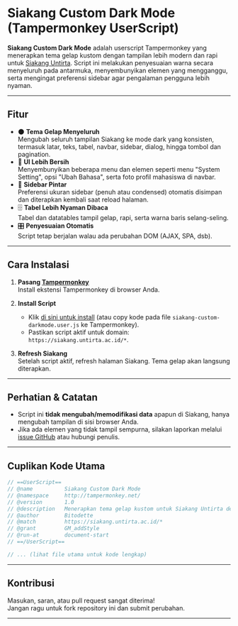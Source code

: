 # Siakang Custom Dark Mode (Tampermonkey UserScript)

**Siakang Custom Dark Mode** adalah userscript Tampermonkey yang menerapkan tema gelap kustom dengan tampilan lebih modern dan rapi untuk [Siakang Untirta](https://siakang.untirta.ac.id/). Script ini melakukan penyesuaian warna secara menyeluruh pada antarmuka, menyembunyikan elemen yang mengganggu, serta mengingat preferensi sidebar agar pengalaman pengguna lebih nyaman.

---

## Fitur

- 🌑 **Tema Gelap Menyeluruh**  
  Mengubah seluruh tampilan Siakang ke mode dark yang konsisten, termasuk latar, teks, tabel, navbar, sidebar, dialog, hingga tombol dan pagination.
- 🧹 **UI Lebih Bersih**  
  Menyembunyikan beberapa menu dan elemen seperti menu "System Setting", opsi "Ubah Bahasa", serta foto profil mahasiswa di navbar.
- 🧠 **Sidebar Pintar**  
  Preferensi ukuran sidebar (penuh atau condensed) otomatis disimpan dan diterapkan kembali saat reload halaman.
- 🗄️ **Tabel Lebih Nyaman Dibaca**  
  Tabel dan datatables tampil gelap, rapi, serta warna baris selang-seling.
- 🎛️ **Penyesuaian Otomatis**  
  Script tetap berjalan walau ada perubahan DOM (AJAX, SPA, dsb).

---

## Cara Instalasi

1. **Pasang [Tampermonkey](https://tampermonkey.net/)**  
   Install ekstensi Tampermonkey di browser Anda.

2. **Install Script**  
   - Klik [di sini untuk install](https://github.com/Bitodette/siakang-darkmode/raw/main/siakang-custom-darkmode.user.js) (atau copy kode pada file `siakang-custom-darkmode.user.js` ke Tampermonkey).
   - Pastikan script aktif untuk domain: `https://siakang.untirta.ac.id/*`.

3. **Refresh Siakang**  
   Setelah script aktif, refresh halaman Siakang. Tema gelap akan langsung diterapkan.

---

## Perhatian & Catatan

- Script ini **tidak mengubah/memodifikasi data** apapun di Siakang, hanya mengubah tampilan di sisi browser Anda.
- Jika ada elemen yang tidak tampil sempurna, silakan laporkan melalui [issue GitHub](https://github.com/Bitodette/siakang-darkmode/issues) atau hubungi penulis.

---

## Cuplikan Kode Utama

```javascript
// ==UserScript==
// @name          Siakang Custom Dark Mode
// @namespace     http://tampermonkey.net/
// @version       1.0
// @description   Menerapkan tema gelap kustom untuk Siakang Untirta dengan UI yang lebih rapi.
// @author        Bitodette
// @match         https://siakang.untirta.ac.id/*
// @grant         GM_addStyle
// @run-at        document-start
// ==/UserScript==

// ... (lihat file utama untuk kode lengkap)
```

---

## Kontribusi

Masukan, saran, atau pull request sangat diterima!  
Jangan ragu untuk fork repository ini dan submit perubahan.

---